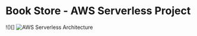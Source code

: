 # Book Store - AWS Serverless Project

!()[]
![AWS Serverless Architecture](/aws-serverless-workshop/images/aws-serverless-architecture.png "AWS Serverless Architecture")

